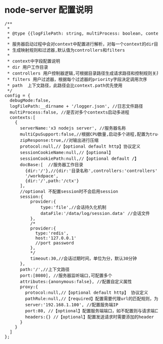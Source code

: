 # node-server 配置说明
<pre>
/**
 *
 * @type {{logFilePath: string, multiProcess: boolean, contexts: *[]}}
 *
 * 服务器启动过程中会对context中配置进行解析，对每一个context的dir目录进行扫描，对controllers和filters字段设定的目录解析
 * 生成映射规则和过滤器,默认值为controllers和filters
 *
 * context中字段配置说明
 * dir 用户工作目录
 * controllers 用户控制器逻辑,可根据目录路径生成请求路径和控制规则关系
 * filters 用户过滤器，根据每个过滤器的priority字段决定调用次序
 * path  上下文路径，此路径会比context.path优先使用
 */
config = {
  debugMode:false,
  logFilePath:__dirname + '/logger.json', //日志文件路径
  multiProcess:false, //是否对多个contexts启动多进程
  contexts:[
    {
      serverName:'x3 nodejs server', //服务器名称
      multiCpuSupport:false,//根据CPU数量,启动多个进程,配置为true时，需要配置为redis session
      zipResponse:true,//对输出进行压缩
	  protocol:null,//【optional default http】协议定义
	  sessionCookieName:null,//【optional】
	  sessionCookiePath:null,//【optional default /】
      docBase:[  //服务器工作目录
        {dir:'/'},//{dir:'目录名称',controllers:'controllers',filters:'filters',path:'/'}
		'/workdpace',
        {dir:'/',path:'/ctx'}
      ],
      //optional 不配置session时不会启用session
      session:{
          provider:{
              type:'file',//会话持久化机制
              dataFile:'/data/log/session.data' //会话文件
          },
          /*
          provider:{
            type:'redis',
            host:'127.0.0.1'
            //port password
          },
          */
          timeout:30,//会话过期时间，单位为分，默认30分钟
      },
      path:'/',//上下文路径
      port:[8080], //服务器监听端口,可配置多个
      attributes:{anonymous:false}, //配置自定义属性
	  proxy:{
		protocol:null,//【optional default http】 协议定义 
		pathRule:null,//【required】配置需要代理url的匹配规则，为正则表达式字符串
        server:'192.168.1.100', //配置服务端IP
        port:80, //【optional】配置服务端端口，如不配置则与请求端口一致
        headers:{} //【optional】配置发送请求时需要添加的header
	  }
    }
  ]
};
</pre>
